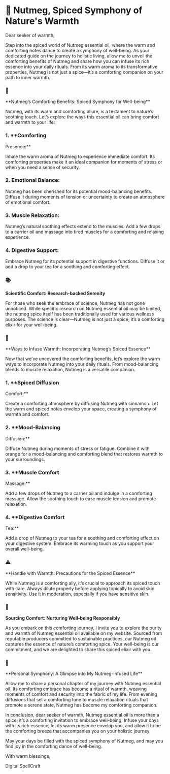 # 🌰 Nutmeg, Spiced Symphony of Nature's Warmth

Dear seeker of warmth,

Step into the spiced world of Nutmeg essential oil, where the warm
and comforting notes dance to create a symphony of well-being. As your
dedicated guide on the journey to holistic living, allow me to unveil
the comforting benefits of Nutmeg and share how you can infuse its rich
essence into your daily rituals. From its warm aroma to its
transformative properties, Nutmeg is not just a spice—it’s a comforting
companion on your path to inner warmth.

### 🌰
\*\*Nutmeg’s Comforting Benefits: Spiced Symphony for
Well-being\*\*

Nutmeg, with its warm and comforting allure, is a testament to
nature’s soothing touch. Let’s explore the ways this essential oil can
bring comfort and warmth to your life:

### 1. \*\*Comforting
Presence:\*\*

Inhale the warm aroma of Nutmeg to experience immediate comfort. Its
comforting properties make it an ideal companion for moments of stress
or when you need a sense of security.

### 2. **Emotional Balance:**

Nutmeg has been cherished for its potential mood-balancing benefits.
Diffuse it during moments of tension or uncertainty to create an
atmosphere of emotional comfort.

### 3. **Muscle Relaxation:**

Nutmeg’s natural soothing effects extend to the muscles. Add a few
drops to a carrier oil and massage into tired muscles for a comforting
and relaxing experience.

### 4. **Digestive Support:**

Embrace Nutmeg for its potential support in digestive functions.
Diffuse it or add a drop to your tea for a soothing and comforting
effect.

### 📚
**Scientific Comfort: Research-backed Serenity**

For those who seek the embrace of science, Nutmeg has not gone
unnoticed. While specific research on Nutmeg essential oil may be
limited, the nutmeg spice itself has been traditionally used for various
wellness purposes. The science is clear—Nutmeg is not just a spice; it’s
a comforting elixir for your well-being.

### 🌰
\*\*Ways to Infuse Warmth: Incorporating Nutmeg’s Spiced
Essence\*\*

Now that we’ve uncovered the comforting benefits, let’s explore the
warm ways to incorporate Nutmeg into your daily rituals. From
mood-balancing blends to muscle relaxation, Nutmeg is a versatile
companion.

### 1. \*\*Spiced Diffusion
Comfort:\*\*

Create a comforting atmosphere by diffusing Nutmeg with cinnamon. Let
the warm and spiced notes envelop your space, creating a symphony of
warmth and comfort.

### 2. \*\*Mood-Balancing
Diffusion:\*\*

Diffuse Nutmeg during moments of stress or fatigue. Combine it with
orange for a mood-balancing and comforting blend that restores warmth to
your surroundings.

### 3. \*\*Muscle Comfort
Massage:\*\*

Add a few drops of Nutmeg to a carrier oil and indulge in a
comforting massage. Allow the soothing touch to ease muscle tension and
promote relaxation.

### 4. \*\*Digestive Comfort
Tea:\*\*

Add a drop of Nutmeg to your tea for a soothing and comforting effect
on your digestive system. Embrace its warming touch as you support your
overall well-being.

### ⚠️
\*\*Handle with Warmth: Precautions for the Spiced
Essence\*\*

While Nutmeg is a comforting ally, it’s crucial to approach its
spiced touch with care. Always dilute properly before applying topically
to avoid skin sensitivity. Use it in moderation, especially if you have
sensitive skin.

### 🌰
**Sourcing Comfort: Nurturing Well-being Responsibly**

As you embark on this comforting journey, I invite you to explore the
purity and warmth of Nutmeg essential oil available on my website.
Sourced from reputable producers committed to sustainable practices, our
Nutmeg oil captures the essence of nature’s comforting spice. Your
well-being is our commitment, and we are delighted to share this spiced
elixir with you.

### 🌰
\*\*Personal Symphony: A Glimpse into My Nutmeg-infused
Life\*\*

Allow me to share a personal chapter of my journey with Nutmeg
essential oil. Its comforting embrace has become a ritual of warmth,
weaving moments of comfort and security into the fabric of my life. From
evening diffusions that set a comforting tone to muscle relaxation
rituals that promote a serene state, Nutmeg has become my comforting
companion.

In conclusion, dear seeker of warmth, Nutmeg essential oil is more
than a spice; it’s a comforting invitation to embrace well-being. Infuse
your days with its rich essence, let its warm presence envelop you, and
allow it to be the comforting breeze that accompanies you on your
holistic journey.

May your days be filled with the spiced symphony of Nutmeg, and may
you find joy in the comforting dance of well-being.

With warm blessings, 

Digital SpellCraft



